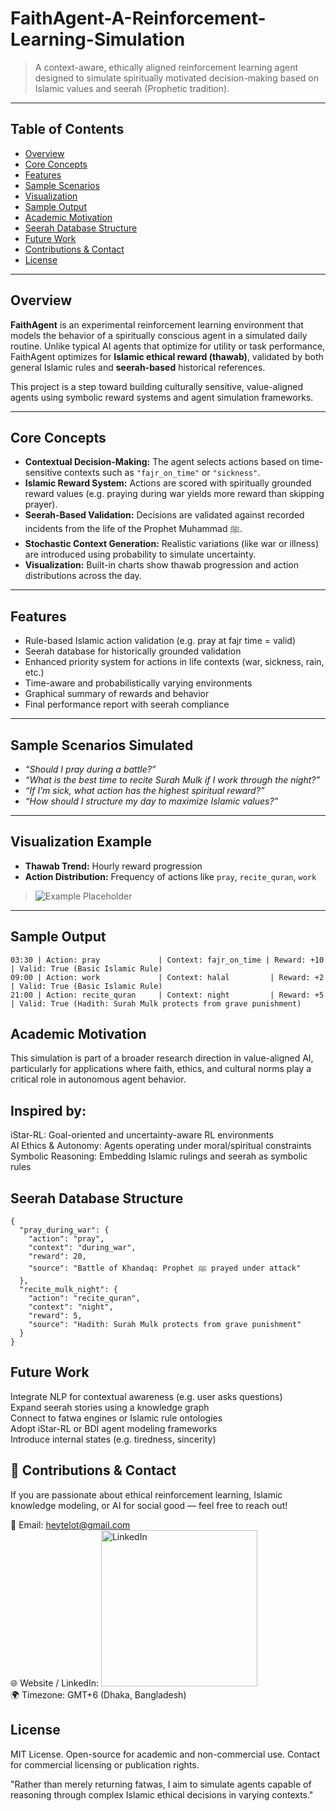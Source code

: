 # FaithAgent-A-Reinforcement-Learning-Simulation

> A context-aware, ethically aligned reinforcement learning agent designed to simulate spiritually motivated decision-making based on Islamic values and seerah (Prophetic tradition).

---

## Table of Contents

- [Overview](#overview)
- [Core Concepts](#core-concepts)
- [Features](#features)
- [Sample Scenarios](#sample-scenarios-simulated)
- [Visualization](#visualization-example)
- [Sample Output](#sample-output)
- [Academic Motivation](#academic-motivation)
- [Seerah Database Structure](#seerah-database-structure)
- [Future Work](#future-work)
- [Contributions & Contact](#-contributions--contact)
- [License](#license)

---

## Overview

**FaithAgent** is an experimental reinforcement learning environment that models the behavior of a spiritually conscious agent in a simulated daily routine. Unlike typical AI agents that optimize for utility or task performance, FaithAgent optimizes for **Islamic ethical reward (thawab)**, validated by both general Islamic rules and **seerah-based** historical references.

This project is a step toward building culturally sensitive, value-aligned agents using symbolic reward systems and agent simulation frameworks.

---

## Core Concepts

- **Contextual Decision-Making:** The agent selects actions based on time-sensitive contexts such as `"fajr_on_time"` or `"sickness"`.
- **Islamic Reward System:** Actions are scored with spiritually grounded reward values (e.g. praying during war yields more reward than skipping prayer).
- **Seerah-Based Validation:** Decisions are validated against recorded incidents from the life of the Prophet Muhammad ﷺ.
- **Stochastic Context Generation:** Realistic variations (like war or illness) are introduced using probability to simulate uncertainty.
- **Visualization:** Built-in charts show thawab progression and action distributions across the day.

---

## Features

- Rule-based Islamic action validation (e.g. pray at fajr time = valid)
- Seerah database for historically grounded validation
- Enhanced priority system for actions in life contexts (war, sickness, rain, etc.)
- Time-aware and probabilistically varying environments
- Graphical summary of rewards and behavior
- Final performance report with seerah compliance

---

## Sample Scenarios Simulated

- *“Should I pray during a battle?”*
- *“What is the best time to recite Surah Mulk if I work through the night?”*
- *“If I’m sick, what action has the highest spiritual reward?”*
- *“How should I structure my day to maximize Islamic values?”*

---

## Visualization Example

- **Thawab Trend:** Hourly reward progression  
- **Action Distribution:** Frequency of actions like `pray`, `recite_quran`, `work`

> ![Example Placeholder](https://placehold.co/600x300?text=Thawab+Trend+%2B+Actions+Graph)

---

## Sample Output

```text
03:30 | Action: pray             | Context: fajr_on_time | Reward: +10 | Valid: True (Basic Islamic Rule)
09:00 | Action: work             | Context: halal         | Reward: +2  | Valid: True (Basic Islamic Rule)
21:00 | Action: recite_quran     | Context: night         | Reward: +5  | Valid: True (Hadith: Surah Mulk protects from grave punishment)
```

## Academic Motivation

This simulation is part of a broader research direction in value-aligned AI, particularly for applications where faith, ethics, and cultural norms play a critical role in autonomous agent behavior.

## Inspired by:

iStar-RL: Goal-oriented and uncertainty-aware RL environments  
AI Ethics & Autonomy: Agents operating under moral/spiritual constraints  
Symbolic Reasoning: Embedding Islamic rulings and seerah as symbolic rules


## Seerah Database Structure
```
{
  "pray_during_war": {
    "action": "pray",
    "context": "during_war",
    "reward": 20,
    "source": "Battle of Khandaq: Prophet ﷺ prayed under attack"
  },
  "recite_mulk_night": {
    "action": "recite_quran",
    "context": "night",
    "reward": 5,
    "source": "Hadith: Surah Mulk protects from grave punishment"
  }
}
```

## Future Work

 Integrate NLP for contextual awareness (e.g. user asks questions)  
 Expand seerah stories using a knowledge graph  
 Connect to fatwa engines or Islamic rule ontologies  
 Adopt iStar-RL or BDI agent modeling frameworks  
 Introduce internal states (e.g. tiredness, sincerity)  

## 🤝 Contributions & Contact

If you are passionate about ethical reinforcement learning, Islamic knowledge modeling, or AI for social good — feel free to reach out!

📧 Email: heytelot@gmail.com  
🌐 Website / LinkedIn: <a href="https://www.linkedin.com/in/mosfaiulalam/">
  <img src="https://img.shields.io/badge/Connect%20on%20LinkedIn-Mosfaiul%20Alam-blue?style=for-the-badge&logo=linkedin" alt="LinkedIn" width="250"/>
</a>  
🌍 Timezone: GMT+6 (Dhaka, Bangladesh)  

## License

MIT License.
Open-source for academic and non-commercial use. Contact for commercial licensing or publication rights.

"Rather than merely returning fatwas, I aim to simulate agents capable of reasoning through complex Islamic ethical decisions in varying contexts."
